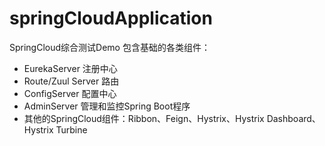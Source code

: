 # springCloudApplication
SpringCloud综合测试Demo
包含基础的各类组件：
- EurekaServer 注册中心
- Route/Zuul Server  路由
- ConfigServer 配置中心
- AdminServer 管理和监控Spring Boot程序
- 其他的SpringCloud组件：Ribbon、Feign、Hystrix、Hystrix Dashboard、Hystrix Turbine
